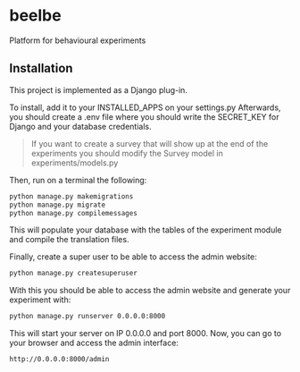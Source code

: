 # beelbe
Platform for behavioural experiments

## Installation
This project is implemented as a Django plug-in.

To install, add it to your INSTALLED_APPS on your settings.py
Afterwards, you should create a .env file where you should write the
SECRET_KEY for Django and your database credentials.

> If you want to create a survey that will show up at the end of the experiments you should modify
the Survey model in experiments/models.py

Then, run on a terminal the following:

```.bash
python manage.py makemigrations
python manage.py migrate
python manage.py compilemessages
``` 

This will populate your database with the tables of the experiment module and compile the translation files.

Finally, create a super user to be able to access the admin website:

```.bash
python manage.py createsuperuser
``` 

With this you should be able to access the admin website and generate your experiment with:

```.bash
python manage.py runserver 0.0.0.0:8000
``` 

This will start your server on IP 0.0.0.0 and port 8000. Now, you can go to your browser and access the admin interface:

```.bash
http://0.0.0.0:8000/admin
``` 